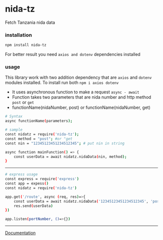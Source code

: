 # nida-tz
Fetch Tanzania nida data

### installation
```bash
npm install nida-tz
```

For better result you need `axios and dotenv` dependencies installed

### usage
This library work with two addition dependency that are ` axios ` and ` dotenv ` modules installed. To install run both ` npm i axios dotenv `
- It uses asynchronous function to make a request ` async - await `
- Function takes two parameters that are nida number and http method ` post ` or ` get `
- functionName(nidaNumber, post)  or functionName(nidaNumber, get)

```bash
# Syntax
async functionName(parameters);

# sample
const nidatz = require('nida-tz');
const method = "post"; #or "get
const nin = "12345123451234512345"; # put nin in string

async function mainFunction() => {
    const userData = await nidatz.nidaData(nin, method);
}
```

---

```bash
# express usage
const express = require('express')
const app = expess()
const nidatz = require('nida-tz')

app.get('/route', async (req, res)=>{
    const userData = await nidatz.nidaData('12345123451234512345', 'post')
    res.send(userData)
})

app.listen(portNumber, ()=>{})
```

---

[Documentation](https://matayo-ayo.github.io/nida-tz)